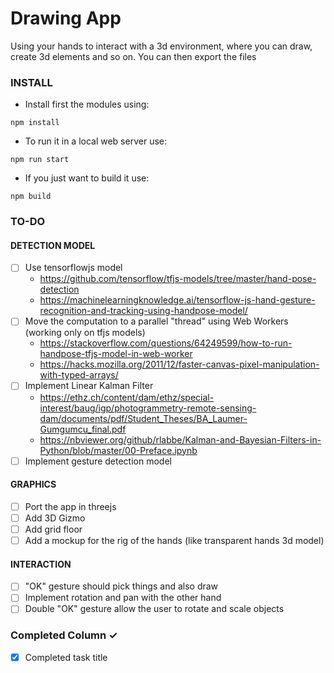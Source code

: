 # Drawing App
Using your hands to interact with a 3d environment, where you can draw, create 3d elements and so on. You can then export the files

### INSTALL
- Install first the modules using: 
```
npm install
```
- To run it in a local web server use:
```
npm run start
```
- If you just want to build it use:
```
npm build
```

### TO-DO
#### DETECTION MODEL 
- [ ] Use tensorflowjs model
  - https://github.com/tensorflow/tfjs-models/tree/master/hand-pose-detection
  - https://machinelearningknowledge.ai/tensorflow-js-hand-gesture-recognition-and-tracking-using-handpose-model/
- [ ] Move the computation to a parallel "thread" using Web Workers (working only on tfjs models)
  - https://stackoverflow.com/questions/64249599/how-to-run-handpose-tfjs-model-in-web-worker
  - https://hacks.mozilla.org/2011/12/faster-canvas-pixel-manipulation-with-typed-arrays/
- [ ] Implement Linear Kalman Filter
  - https://ethz.ch/content/dam/ethz/special-interest/baug/igp/photogrammetry-remote-sensing-dam/documents/pdf/Student_Theses/BA_Laumer-Gumgumcu_final.pdf
  - https://nbviewer.org/github/rlabbe/Kalman-and-Bayesian-Filters-in-Python/blob/master/00-Preface.ipynb
- [ ] Implement gesture detection model

#### GRAPHICS
- [ ] Port the app in threejs
- [ ] Add 3D Gizmo
- [ ] Add grid floor
- [ ] Add a mockup for the rig of the hands (like transparent hands 3d model)

#### INTERACTION
- [ ] "OK" gesture should pick things and also draw
- [ ] Implement rotation and pan with the other hand
- [ ] Double "OK" gesture allow the user to rotate and scale objects

### Completed Column ✓
- [x] Completed task title  
